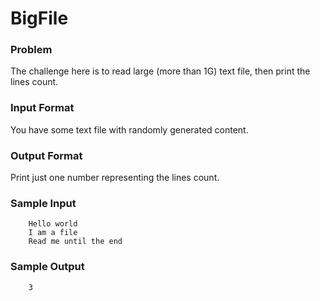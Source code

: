 BigFile
========

### Problem
The challenge here is to read large (more than 1G) text file, then print the lines count.

### Input Format
You have some text file with randomly generated content.

### Output Format
Print just one number representing the lines count.

### Sample Input

		Hello world
		I am a file
		Read me until the end

### Sample Output

		3
